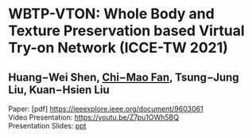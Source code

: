 # WBTP-VTON: Whole Body and Texture Preservation based Virtual Try-on Network (ICCE-TW 2021)  
## Huang−Wei Shen, [Chi−Mao Fan](https://github.com/FanChiMao), Tsung−Jung Liu, Kuan−Hsien Liu  
Paper: [pdf] https://ieeexplore.ieee.org/document/9603061  
Video Presentation: https://youtu.be/Z7pu1OWh5BQ  
Presentation Slides: [ppt](https://docs.google.com/presentation/d/1lIqj52-GAHFrm3VQDkXBu7k1AacJlklT/edit?usp=sharing&ouid=104762418693108298860&rtpof=true&sd=true)  

